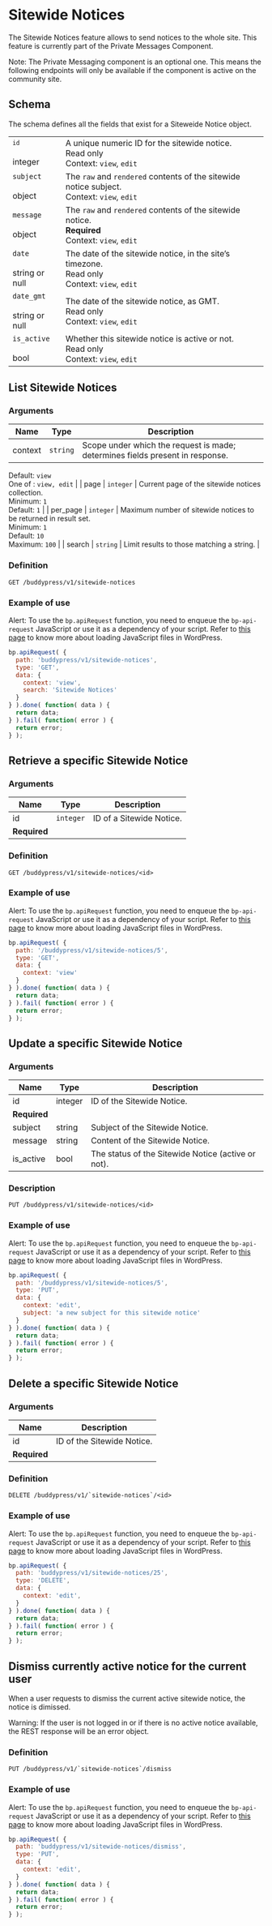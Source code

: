 # Sitewide Notices

The Sitewide Notices feature allows to send notices to the whole site. This feature is currently part of the Private Messages Component.

Note: The Private Messaging component is an optional one. This means the following endpoints will only be available if the component is active on the community site.

## Schema

The schema defines all the fields that exist for a Siteweide Notice object.

<table><tbody><tr><td><code><code>id</code></code><br><br>integer</td><td>A unique numeric ID for the sitewide notice.<br>Read only<br>Context:&nbsp;<code>view</code>,&nbsp;<code>edit</code></td></tr><tr><td><code>subject</code><br><br>object</td><td>The&nbsp;<code>raw</code>&nbsp;and&nbsp;<code>rendered</code> contents of the sitewide notice subject.<br>Context:&nbsp;<code>view</code>,&nbsp;<code>edit</code></td></tr><tr><td><code>message</code><br><br>object</td><td>The&nbsp;<code>raw</code>&nbsp;and&nbsp;<code>rendered</code> contents of the sitewide notice.<br><strong>Required</strong><br>Context:&nbsp;<code>view</code>,&nbsp;<code>edit</code></td></tr><tr><td><code>date</code><br><br>string or null</td><td>The date of the sitewide notice, in the site’s timezone.<br>Read only<br>Context:&nbsp;<code>view</code>,&nbsp;<code>edit</code></td></tr><tr><td><code>date_gmt</code><br><br>string or null</td><td>The date of the sitewide notice, as GMT.<br>Read only<br>Context:&nbsp;<code>view</code>,&nbsp;<code>edit</code></td></tr><tr><td><code>is_active</code><br><br>bool</td><td>Whether this sitewide notice is active or not.<br>Read only<br>Context:&nbsp;<code>view</code>,&nbsp;<code>edit</code></td></tr></tbody></table>

## List Sitewide Notices

### Arguments

| Name | Type | Description |
| --- | --- | --- |
| context | `string` | Scope under which the request is made; determines fields present in response.  
Default: `view`  
One of : `view, edit` |
| page | `integer` | Current page of the sitewide notices collection.  
Minimum: `1`  
Default: `1` |
| per\_page | `integer` | Maximum number of sitewide notices to be returned in result set.  
Minimum: `1`  
Default: `10`  
Maximum: `100` |
| search | `string` | Limit results to those matching a string. |

### Definition

`GET /buddypress/v1/sitewide-notices`

### Example of use

Alert: To use the `bp.apiRequest` function, you need to enqueue the `bp-api-request` JavaScript or use it as a dependency of your script. Refer to [this page](https://developer.wordpress.org/plugins/javascript/enqueuing/) to know more about loading JavaScript files in WordPress.

```javascript
bp.apiRequest( {
  path: 'buddypress/v1/sitewide-notices',
  type: 'GET',
  data: {
    context: 'view',
    search: 'Sitewide Notices'
  }
} ).done( function( data ) {
  return data;
} ).fail( function( error ) {
  return error;
} );
```

## Retrieve a specific Sitewide Notice

### Arguments

| Name | Type | Description |
| --- | --- | --- |
| id | `integer` | ID of a Sitewide Notice.  
**Required** |

### Definition

`GET /buddypress/v1/sitewide-notices/<id>`

### Example of use

Alert: To use the `bp.apiRequest` function, you need to enqueue the `bp-api-request` JavaScript or use it as a dependency of your script. Refer to [this page](https://developer.wordpress.org/plugins/javascript/enqueuing/) to know more about loading JavaScript files in WordPress.

```javascript
bp.apiRequest( {
  path: '/buddypress/v1/sitewide-notices/5',
  type: 'GET',
  data: {
    context: 'view'
  }
} ).done( function( data ) {
  return data;
} ).fail( function( error ) {
  return error;
} );
```

## Update a specific Sitewide Notice

### Arguments

| Name | Type | Description |
| --- | --- | --- |
| id | integer | ID of the Sitewide Notice.  
**Required** |
| subject | string | Subject of the Sitewide Notice. |
| message | string | Content of the Sitewide Notice. |
| is\_active | bool | The status of the Sitewide Notice (active or not). |

### Description

`PUT /buddypress/v1/sitewide-notices/<id>`

### Example of use

Alert: To use the `bp.apiRequest` function, you need to enqueue the `bp-api-request` JavaScript or use it as a dependency of your script. Refer to [this page](https://developer.wordpress.org/plugins/javascript/enqueuing/) to know more about loading JavaScript files in WordPress.

```javascript
bp.apiRequest( {
  path: '/buddypress/v1/sitewide-notices/5',
  type: 'PUT',
  data: {
    context: 'edit',
    subject: 'a new subject for this sitewide notice'
  }
} ).done( function( data ) {
  return data;
} ).fail( function( error ) {
  return error;
} );
```

## Delete a specific Sitewide Notice

### Arguments

| Name | Description |
| --- | --- |
| id | ID of the Sitewide Notice.  
**Required** |

### Definition

``DELETE /buddypress/v1/`sitewide-notices`/<id>``

### Example of use

Alert: To use the `bp.apiRequest` function, you need to enqueue the `bp-api-request` JavaScript or use it as a dependency of your script. Refer to [this page](https://developer.wordpress.org/plugins/javascript/enqueuing/) to know more about loading JavaScript files in WordPress.

```javascript
bp.apiRequest( {
  path: 'buddypress/v1/sitewide-notices/25',
  type: 'DELETE',
  data: {
    context: 'edit',
  }
} ).done( function( data ) {
  return data;
} ).fail( function( error ) {
  return error;
} );
```

## Dismiss currently active notice for the current user

When a user requests to dismiss the current active sitewide notice, the notice is dimissed.

Warning: If the user is not logged in or if there is no active notice available, the REST response will be an error object.

### Definition

``PUT /buddypress/v1/`sitewide-notices`/dismiss``

### Example of use

Alert: To use the `bp.apiRequest` function, you need to enqueue the `bp-api-request` JavaScript or use it as a dependency of your script. Refer to [this page](https://developer.wordpress.org/plugins/javascript/enqueuing/) to know more about loading JavaScript files in WordPress.

```javascript
bp.apiRequest( {
  path: 'buddypress/v1/sitewide-notices/dismiss',
  type: 'PUT',
  data: {
    context: 'edit',
  }
} ).done( function( data ) {
  return data;
} ).fail( function( error ) {
  return error;
} );
```